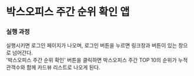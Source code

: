 # 박스오피스 주간 순위 확인 앱

### 실행 과정

실행시키면 로그인 페이지가 나오며, 로그인 버튼을 누르면 링크창과 버튼이 있는 창으로 넘어간다. </br>
'박스오피스 주간 순위 확인' 버튼을 클릭하면 박스오피스 주간 TOP 10의 순위가 누적관객수와 함께 카드뷰 리스트로 나오게 된다.
